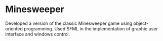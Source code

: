 # Minesweeper
Developed a version of the classic Minesweeper game using object-oriented programming. Used SFML in the implementation of graphic user interface and windows control.
